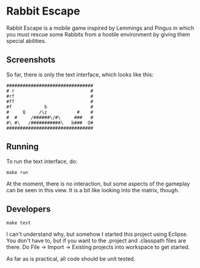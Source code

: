 Rabbit Escape
=============

Rabbit Escape is a mobile game inspired by Lemmings and Pingus
in which you must rescue some Rabbits from a hostile environment
by giving them special abilities.

Screenshots
-----------

So far, there is only the text interface, which looks like this:

    ################################
    # r                            #
    #rf                            #
    #ff                            #
    #f            b                #
    #     Q     /\z           #    #
    #  #     /######\/#\     ###   #
    #\ #\   /###########\   b###  O#
    ################################

Running
-------

To run the text interface, do:

    make run

At the moment, there is no interaction, but some aspects of the gameplay
can be seen in this view.  It is a bit like looking into the matrix, though.

Developers
----------

    make test

I can't understand why, but somehow I started this project using Eclipse.
You don't have to, but if you want to the .project and .classpath files
are there.  Do File -> Import -> Existing projects into workspace to
get started.

As far as is practical, all code should be unit tested.


